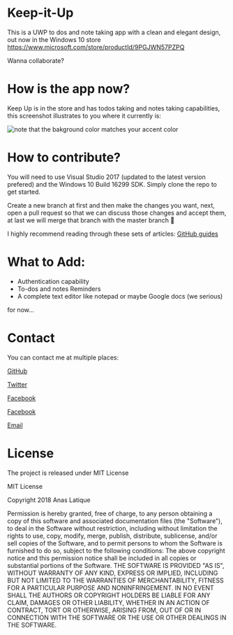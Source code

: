 # Keep-it-Up
This is a UWP to dos and note taking app with a clean and elegant design, out now in the Windows 10 store https://www.microsoft.com/store/productId/9PGJWN57PZPQ

Wanna collaborate?

# How is the app now?
Keep Up is in the store and has todos taking and notes taking capabilities, this screenshot illustrates to you where it currently is:

![note that the bakground color matches your accent color](https://i.imgur.com/CPu4rxI.png)

# How to contribute?
You will need to use Visual Studio 2017 (updated to the latest version prefered) and the Windows 10 Build 16299 SDK. Simply clone the repo to get started.
<p>Create a new branch at first and then make the changes you want, next, open a pull request so that we can discuss those changes and accept them, at last we will merge that branch with the master branch 🙏</p>
<p>I highly recommend reading through these sets of articles: <a href="https://guides.github.com">GitHub guides</a></p>


# What to Add:
<ul>
<li>Authentication capability</li>
<li>To-dos and notes Reminders</li>
<li>A complete text editor like notepad or maybe Google docs (we serious)</li>
</ul>
for now...

# Contact
<p>You can contact me at multiple places:</p>
<p><a href="https://github.com/iamanas20/">GitHub</a></p>
<p><a href="https://twitter.com/iamanas20/">Twitter</a></p>
<p><a href="https://www.facebook.com/iamanas22">Facebook</a></p>
<p><a href="https://www.instagram.com/iamanas22">Facebook</a></p>
<p><a href="mailto:anaslatique@gmail.com?Subject=About%20GitHub" target="_top">Email</a></p>

# License
<p>The project is released under MIT License</p>
<p>MIT License</p>
<p>Copyright 2018 Anas Latique</p>
<p>Permission is hereby granted, free of charge, to any person obtaining a copy of this software and associated documentation files (the "Software"), to deal in the Software without restriction, including without limitation the rights to use, copy, modify, merge, publish, distribute, sublicense, and/or sell copies of the Software, and to permit persons to whom the Software is furnished to do so, subject to the following conditions:
The above copyright notice and this permission notice shall be included in all copies or substantial portions of the Software.
THE SOFTWARE IS PROVIDED "AS IS", WITHOUT WARRANTY OF ANY KIND, EXPRESS OR IMPLIED, INCLUDING BUT NOT LIMITED TO THE WARRANTIES OF MERCHANTABILITY, FITNESS FOR A PARTICULAR PURPOSE AND NONINFRINGEMENT. IN NO EVENT SHALL THE AUTHORS OR COPYRIGHT HOLDERS BE LIABLE FOR ANY CLAIM, DAMAGES OR OTHER LIABILITY, WHETHER IN AN ACTION OF CONTRACT, TORT OR OTHERWISE, ARISING FROM, OUT OF OR IN CONNECTION WITH THE SOFTWARE OR THE USE OR OTHER DEALINGS IN THE SOFTWARE.</p>

